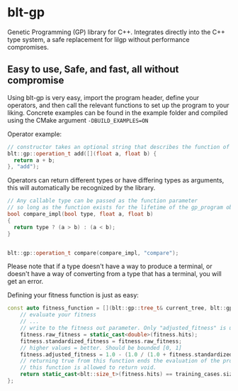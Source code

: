 # blt-gp
Genetic Programming (GP) library for C++. Integrates directly into the C++ type system, a safe replacement for lilgp without performance compromises.

## Easy to use, Safe, and fast, all without compromise
Using blt-gp is very easy, import the program header, define your operators, and then call the relevant functions to set up the program to your liking. 
Concrete examples can be found in the example folder and compiled using the CMake argument `-DBUILD_EXAMPLES=ON`

Operator example:
```c++
// constructor takes an optional string that describes the function of the operator. Used in printing.
blt::gp::operation_t add([](float a, float b) {
  return a + b;
}, "add");
```
Operators can return different types or have differing types as arguments, this will automatically be recognized by the library.
```c++
// Any callable type can be passed as the function parameter
// so long as the function exists for the lifetime of the gp_program object.
bool compare_impl(bool type, float a, float b)
{
  return type ? (a > b) : (a < b);
}


blt::gp::operation_t compare(compare_impl, "compare");
```
Please note that if a type doesn't have a way to produce a terminal, or doesn't have a way of converting from a type that has a terminal, you will get an error.

Defining your fitness function is just as easy:
```c++
const auto fitness_function = [](blt::gp::tree_t& current_tree, blt::gp::fitness_t& fitness, blt::size_t current_index) {
    // evaluate your fitness
    // ...
    // write to the fitness out parameter. Only "adjusted_fitness" is used during evaluation.
    fitness.raw_fitness = static_cast<double>(fitness.hits);
    fitness.standardized_fitness = fitness.raw_fitness;
    // higher values = better. Should be bounded [0, 1]
    fitness.adjusted_fitness = 1.0 - (1.0 / (1.0 + fitness.standardized_fitness));
    // returning true from this function ends the evaluation of the program, as this signals that a valid solution was found.
    // this function is allowed to return void.
    return static_cast<blt::size_t>(fitness.hits) == training_cases.size();
};
```
